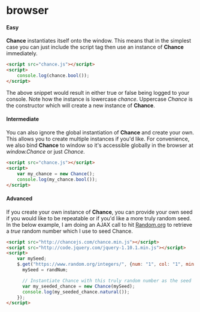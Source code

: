 # browser

#### Easy

**Chance** instantiates itself onto the window. This means that in the simplest
case you can just include the script tag then use an instance of **Chance**
immediately.

```html
<script src="chance.js"></script>
<script>
    console.log(chance.bool());
</script>
```

The above snippet would result in either true or false being logged to your
console. Note how the instance is lowercase *chance*. Uppercase *Chance* is the
constructor which will create a new instance of **Chance**.

#### Intermediate

You can also ignore the global instantiation of **Chance** and create your own.
This allows you to create multiple instances if you'd like. For convenience, we
also bind **Chance** to window so it's accessible globally in the browser at
*window.Chance* or just *Chance*.

```html
<script src="chance.js"></script>
<script>
    var my_chance = new Chance();
    console.log(my_chance.bool());
</script>
```


#### Advanced

If you create your own instance of **Chance**, you can provide your own seed if
you would like to be repeatable or if you'd like a more truly random seed. In
the below example, I am doing an AJAX call to hit [Random.org][random] to
retrieve a *true* random number which I use to seed Chance.

```html
<script src="http://chancejs.com/chance.min.js"></script>
<script src="http://code.jquery.com/jquery-1.10.1.min.js"></script>
<script>
    var mySeed;
    $.get("https://www.random.org/integers/", {num: "1", col: "1", min: "1", max: "1000000000", base: "10", format: "plain", rnd: "new"}, function(randNum) {
      mySeed = randNum;

      // Instantiate Chance with this truly random number as the seed
      var my_seeded_chance = new Chance(mySeed);
      console.log(my_seeded_chance.natural());
    });
</script>
```

[random]: http://www.random.org
